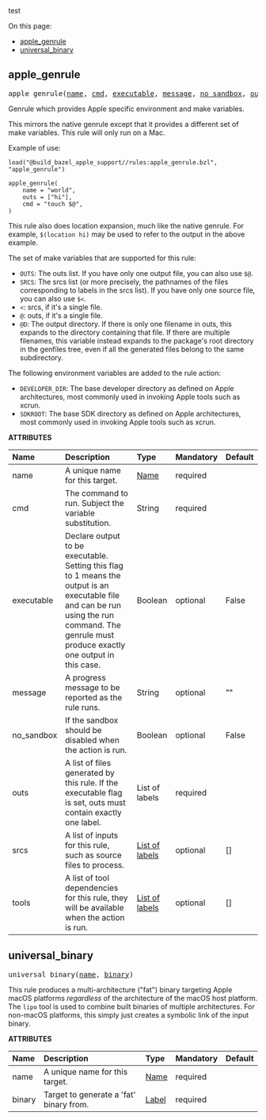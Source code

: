 <!-- Generated with Stardoc, Do Not Edit! -->


test

On this page:

  * [apple_genrule](#apple_genrule)
  * [universal_binary](#universal_binary)

<a id="#apple_genrule"></a>

## apple_genrule

<pre>
apple_genrule(<a href="#apple_genrule-name">name</a>, <a href="#apple_genrule-cmd">cmd</a>, <a href="#apple_genrule-executable">executable</a>, <a href="#apple_genrule-message">message</a>, <a href="#apple_genrule-no_sandbox">no_sandbox</a>, <a href="#apple_genrule-outs">outs</a>, <a href="#apple_genrule-srcs">srcs</a>, <a href="#apple_genrule-tools">tools</a>)
</pre>

Genrule which provides Apple specific environment and make variables.

This mirrors the native genrule except that it provides a different set of
make variables. This rule will only run on a Mac.

Example of use:

```
load("@build_bazel_apple_support//rules:apple_genrule.bzl", "apple_genrule")

apple_genrule(
    name = "world",
    outs = ["hi"],
    cmd = "touch $@",
)
```

This rule also does location expansion, much like the native genrule.
For example, `$(location hi)` may be used to refer to the output in the
above example.

The set of make variables that are supported for this rule:

* `OUTS`: The outs list. If you have only one output file, you can also use
          `$@`.
* `SRCS`: The srcs list (or more precisely, the pathnames of the files
          corresponding to labels in the srcs list). If you have only one
          source file, you can also use `$<`.
* `<`: srcs, if it's a single file.
* `@`: outs, if it's a single file.
* `@D`: The output directory. If there is only one filename in outs, this
        expands to the directory containing that file. If there are
        multiple filenames, this variable instead expands to the package's
        root directory in the genfiles tree, even if all the generated
        files belong to the same subdirectory.

The following environment variables are added to the rule action:

* `DEVELOPER_DIR`: The base developer directory as defined on Apple
                   architectures, most commonly used in invoking Apple
                   tools such as xcrun.
* `SDKROOT`: The base SDK directory as defined on Apple architectures, most
             commonly used in invoking Apple tools such as xcrun.


**ATTRIBUTES**


| Name  | Description | Type | Mandatory | Default |
| :------------- | :------------- | :------------- | :------------- | :------------- |
| <a id="apple_genrule-name"></a>name |  A unique name for this target.   | <a href="https://bazel.build/docs/build-ref.html#name">Name</a> | required |  |
| <a id="apple_genrule-cmd"></a>cmd |  The command to run. Subject the variable substitution.   | String | required |  |
| <a id="apple_genrule-executable"></a>executable |  Declare output to be executable. Setting this flag to 1 means the output is an executable file and can be run using the run command. The genrule must produce exactly one output in this case.   | Boolean | optional | False |
| <a id="apple_genrule-message"></a>message |  A progress message to be reported as the rule runs.   | String | optional | "" |
| <a id="apple_genrule-no_sandbox"></a>no_sandbox |  If the sandbox should be disabled when the action is run.   | Boolean | optional | False |
| <a id="apple_genrule-outs"></a>outs |  A list of files generated by this rule. If the executable flag is set, outs must contain exactly one label.   | List of labels | required |  |
| <a id="apple_genrule-srcs"></a>srcs |  A list of inputs for this rule, such as source files to process.   | <a href="https://bazel.build/docs/build-ref.html#labels">List of labels</a> | optional | [] |
| <a id="apple_genrule-tools"></a>tools |  A list of tool dependencies for this rule, they will be available when the action is run.   | <a href="https://bazel.build/docs/build-ref.html#labels">List of labels</a> | optional | [] |


<a id="#universal_binary"></a>

## universal_binary

<pre>
universal_binary(<a href="#universal_binary-name">name</a>, <a href="#universal_binary-binary">binary</a>)
</pre>


This rule produces a multi-architecture ("fat") binary targeting Apple macOS
platforms *regardless* of the architecture of the macOS host platform. The
`lipo` tool is used to combine built binaries of multiple architectures. For
non-macOS platforms, this simply just creates a symbolic link of the input
binary.


**ATTRIBUTES**


| Name  | Description | Type | Mandatory | Default |
| :------------- | :------------- | :------------- | :------------- | :------------- |
| <a id="universal_binary-name"></a>name |  A unique name for this target.   | <a href="https://bazel.build/docs/build-ref.html#name">Name</a> | required |  |
| <a id="universal_binary-binary"></a>binary |  Target to generate a 'fat' binary from.   | <a href="https://bazel.build/docs/build-ref.html#labels">Label</a> | required |  |


